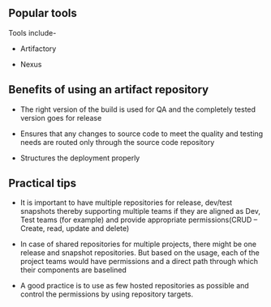 ## Popular tools 

Tools include-

* Artifactory

* Nexus 

## Benefits of using an artifact repository 

* The right version of the build is used for QA and the completely tested version goes for release

* Ensures that any changes to source code to meet the quality and testing needs are routed only through the source code repository

* Structures the deployment properly

## Practical tips

* It is important to have multiple repositories for release, dev/test snapshots thereby supporting multiple teams if they are aligned as Dev, Test teams (for example) and provide appropriate permissions(CRUD – Create, read, update and delete)


* In case of shared repositories for multiple projects, there might be one release and snapshot repositories. But based on the usage, each of the project teams would have permissions and a direct path through which their components are baselined


* A good practice is to use as few hosted repositories as possible and control the permissions by using repository targets.
